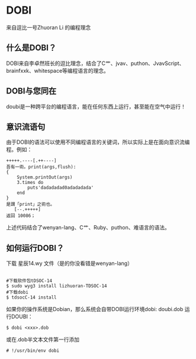 # DOBI
来自逗比一号Zhuoran Li 的编程理念
## 什么是DOBI？
DOBI来自李卓然班长的逗比理念，结合了C艹、jvav、puthon、JvavScript、brainfxxk、whitespace等编程语言的理念。
## DOBI与您同在
doubi是一种跨平台的编程语言，能在任何东西上运行，甚至能在空气中运行！
## 意识流语句
由于DOBI的语法可以使用不同编程语言的关键词，所以实际上是在面向意识流编程。例如：
```
+++++.----[.++----]
吾有一術。print(args,flush):
{
    System.printOut(args)
    3.times do 
        puts'dadadadad0adadadada'
    end
}
是謂「print」之術也。
   [--.+++++]
返回 10086；
```
上述代码结合了wenyan-lang、C艹、Ruby、puthon、难语言的语法。  
## 如何运行DOBI？
下载 星辰14.wy 文件（是的你没看错是wenyan-lang）
```

#下载软件包tDSOC-14  
$ sudo wyg3 install lizhuoran-TDSOC-14  
#下载dobi
$ tdsocC-14 install
```
如果你的操作系统是Dobian，那么系统会自带DOBI运行环境dobi: doubi.dob
运行DOUBI：
```
$ dobi <xxx>.dob
```
或在.dob半文本文件第一行添加
```
# !/usr/bin/env dobi
```
